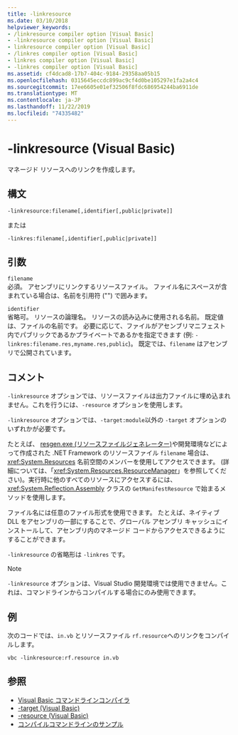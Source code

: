 ```yaml
---
title: -linkresource
ms.date: 03/10/2018
helpviewer_keywords:
- /linkresource compiler option [Visual Basic]
- -linkresource compiler option [Visual Basic]
- linkresource compiler option [Visual Basic]
- /linkres compiler option [Visual Basic]
- linkres compiler option [Visual Basic]
- -linkres compiler option [Visual Basic]
ms.assetid: cf4dcad8-17b7-404c-9184-29358aa05b15
ms.openlocfilehash: 0315645eccdc899ac9cf4d0be105297e1fa2a4c4
ms.sourcegitcommit: 17ee6605e01ef32506f8fdc686954244ba6911de
ms.translationtype: MT
ms.contentlocale: ja-JP
ms.lasthandoff: 11/22/2019
ms.locfileid: "74335482"
---
```

# <a name="-linkresource-visual-basic"></a>-linkresource (Visual Basic)
マネージド リソースへのリンクを作成します。  
  
## <a name="syntax"></a>構文  
  
```console  
-linkresource:filename[,identifier[,public|private]]  
```

または  

```console
-linkres:filename[,identifier[,public|private]]  
```  
  
## <a name="arguments"></a>引数  
 `filename`  
 必須。 アセンブリにリンクするリソースファイル。 ファイル名にスペースが含まれている場合は、名前を引用符 ("") で囲みます。  
  
 `identifier`  
 省略可。 リソースの論理名。 リソースの読み込みに使用される名前。 既定値は、ファイルの名前です。 必要に応じて、ファイルがアセンブリマニフェスト内でパブリックであるかプライベートであるかを指定できます (例: `-linkres:filename.res,myname.res,public`)。 既定では、`filename` はアセンブリで公開されています。  
  
## <a name="remarks"></a>コメント  
 `-linkresource` オプションでは、リソースファイルは出力ファイルに埋め込まれません。これを行うには、`-resource` オプションを使用します。  
  
 `-linkresource` オプションでは、`-target:module`以外の `-target` オプションのいずれかが必要です。  
  
 たとえば、 [resgen.exe (リソースファイルジェネレーター)](../../../framework/tools/resgen-exe-resource-file-generator.md)や開発環境などによって作成された .NET Framework のリソースファイル `filename` 場合は、<xref:System.Resources> 名前空間のメンバーを使用してアクセスできます。 (詳細については、「<xref:System.Resources.ResourceManager>」を参照してください)。実行時に他のすべてのリソースにアクセスするには、<xref:System.Reflection.Assembly> クラスの `GetManifestResource` で始まるメソッドを使用します。  
  
 ファイル名には任意のファイル形式を使用できます。 たとえば、ネイティブ DLL をアセンブリの一部にすることで、グローバル アセンブリ キャッシュにインストールして、アセンブリ内のマネージド コードからアクセスできるようにすることができます。  
  
 `-linkresource` の省略形は `-linkres` です。  
  
> [!NOTE]
> `-linkresource` オプションは、Visual Studio 開発環境では使用できません。これは、コマンドラインからコンパイルする場合にのみ使用できます。  
  
## <a name="example"></a>例  
 次のコードでは、`in.vb` とリソースファイル `rf.resource`へのリンクをコンパイルします。  
  
```console  
vbc -linkresource:rf.resource in.vb  
```  
  
## <a name="see-also"></a>参照

- [Visual Basic コマンドラインコンパイラ](../../../visual-basic/reference/command-line-compiler/index.md)
- [-target (Visual Basic)](../../../visual-basic/reference/command-line-compiler/target.md)
- [-resource (Visual Basic)](../../../visual-basic/reference/command-line-compiler/resource.md)
- [コンパイルコマンドラインのサンプル](../../../visual-basic/reference/command-line-compiler/sample-compilation-command-lines.md)
